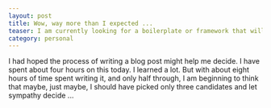 ```yaml
---
layout: post
title: Wow, way more than I expected ...
teaser: I am currently looking for a boilerplate or framework that will help me develop webpages and web apps faster, and that I can include into my HTML5 Jekyll Boilerplate. I have more choices than I can keep in my head, and writing a blog post about them might have not been the best of my ideas.
category: personal
---
```


I had hoped the process of writing a blog post might help me decide. I have spent about four hours on this today. I learned a lot. But with about eight hours of time spent writing it, and only half through, I am beginning to think that maybe, just maybe, I should have picked only three candidates and let sympathy decide ...